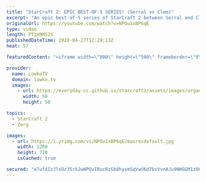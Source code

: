 ```yaml
---
title: "StarCraft 2: EPIC BEST-OF-5 SERIES! (Serral vs Clem)"
excerpt: "An epic best-of-5 series of StarCraft 2 between Serral and Clem. Serral is widely considered to be the strongest SC2 professional gamer in the world. Clem is one of the best Terran players in the world and he's continously getting better. In this video they face off against each other in a series of"
originalUrl: https://youtube.com/watch?v=NPOu1xBP6qE
type: video
length: PT1H9M52S
publishedDateTime: 2020-04-27T12:29:13Z
heat: 57

featuredContent: "<iframe width=\"800\" height=\"500\" frameborder=\"0\" src=\"https://www.youtube.com/embed/NPOu1xBP6qE\" allow=\"accelerometer; autoplay; encrypted-media; gyroscope; picture-in-picture\" allowfullscreen></iframe>"

provider:
  name: LowkoTV
  domain: lowko.tv
  images:
    - url: https://everyday-cc.github.io/starcraft2/assets/images/organizations/lowko.tv-50x50.jpg
      width: 50
      height: 50

topics:
  - StarCraft 2
  - Zerg

images:
  - url: https://i.ytimg.com/vi/NPOu1xBP6qE/maxresdefault.jpg
    width: 1280
    height: 720
    isCached: true

secured: "e7uf4IzJlsDz35rk2wWPOvIRucRzGb8hysm5qVwU6d7bvVvnAJu9NHGGM1zO0q/1oP+W2jD42mLPUi5hVkQyH/iIBTPWYDq00TAjku+FIEobYuiTwSWkfWIugogZWbSHUBLFDws2mIM0fYLqxPd+qh0QxaJnhQ5yXod10GTg9FVRa+Qd4zfwdc6GvWxtBHE9aTt8KVR9cwV1FKnwh18/x5S5gX+GJ9le6wfHrFD3bLZ2ACbnMQeVUbjFS3bD0YB65wdtGj/trdAlchk1MCGNwsfCj12JG35NM7XTImGB8CQZecResTWoicDJwn1UMz4xLEzkwuWkYo5aRToknwTxFGeZYKragPvsrvtwY54r+coQDdoqp8jMZPrV0XthAaZXdhu6z651gqj2ny445uwR2U1bcQ87uRDH56vNOqDsuOGPofFB0STHV9EPPqBsy35B;cMlFBNIkA1PcP+rXczfdgg=="
---
```


